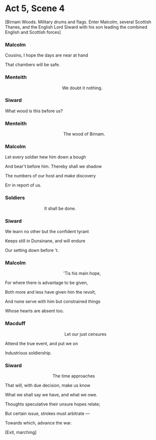 # Act 5, Scene 4

[Birnam Woods. Military drums and flags. Enter Malcolm, several Scottish Thanes, and the English Lord Siward with his son leading the combined English and Scottish forces]

### Malcolm

Cousins, I hope the days are near at hand

That chambers will be safe.

### Menteith

                                                We doubt it nothing.

### Siward

What wood is this before us?

### Menteith

                                                 The wood of Birnam.

### Malcolm

Let every soldier hew him down a bough

And bear't before him. Thereby shall we shadow

The numbers of our host and make discovery

Err in report of us.

### Soldiers

                                 It shall be done.

### Siward

We learn no other but the confident tyrant

Keeps still in Dunsinane, and will endure

Our setting down before 't.

### Malcolm

                                                 'Tis his main hope,

For where there is advantage to be given,

Both more and less have given him the revolt,

And none serve with him but constrained things

Whose hearts are absent too.

### Macduff

                                                  Let our just censures

Attend the true event, and put we on

Industrious soldiership.

### Siward

                                        The time approaches

That will, with due decision, make us know

What we shall say we have, and what we owe.

Thoughts speculative their unsure hopes relate;

But certain issue, strokes must arbitrate —

Towards which, advance the war.

[Exit, marching]